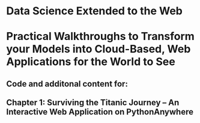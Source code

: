 <H1>Data Science Extended to the Web<BR><BR>
Practical Walkthroughs to Transform your Models into Cloud-Based, Web Applications for the World to See</H1>
<H2>Code and additonal content for:<BR><BR>
Chapter 1: Surviving the Titanic Journey – An Interactive Web Application on PythonAnywhere</H2>
